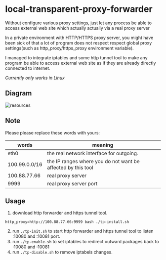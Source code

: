 # local-transparent-proxy-forwarder
Without configure various proxy settings, just let any process be able to access external web site which actually actually via a real proxy server

In a private environment with HTTP/HTTPS proxy server, you might have been sick of that a lot of program does not respect respect global proxy settings(such as http_proxy/https_proxy environment variable).

I managed to integrate iptables and some http tunnel tool to make any program be able to access external web site as if they are already directly connected to internet.

*Currently only works in Linux*

## Diagram

![resources](https://docs.google.com/drawings/d/e/2PACX-1vQHrfzaFyw57WfcKi1NgX6P7uq3fetp0M1x_dKT9izP0dGVwZf23AvgUEacoUTqG4zC8BabMzO1NoNK/pub?w=843&h=524)

## Note

Please please replace these words with yours:

|words | meaning
---- | ---
|eth0 |the real network interface for outgoing.
|100.99.0.0/16 |the IP ranges where you do not want be affected by this tool
|100.88.77.66 | real proxy server
|9999 | real proxy server port

## Usage

1. download http forwarder and https tunnel tool.
```
http_proxy=http://100.88.77.66:9999 bash ./tp-install.sh
```
2. run `./tp-init.sh` to start http forwarder and https tunnel tool to listen :10080 and :10081 port.
3. run `./tp-enable.sh` to set iptables to redirect outward packages back to :10080 and :10081
4. run `./tp-disable.sh` to remove iptabels changes.

